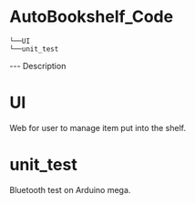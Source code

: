 # AutoBookshelf_Code

```
└──UI
└──unit_test
```

--- Description

# UI

Web for user to manage item put into the shelf.

# unit_test

Bluetooth test on Arduino mega.
